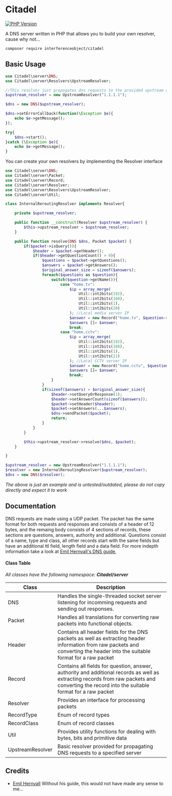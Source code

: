 # Citadel

[![PHP Version](https://img.shields.io/badge/php-%3E%3D7.2-informational.svg)](https://img.shields.io/badge/php-%3E%3D7.2.14-informational.svg)

A DNS server written in PHP that allows you to build your own resolver, cause why not...

```shell
composer require interferenceobject/citadel
```

## Basic Usage
```php
use Citadel\server\DNS;
use Citadel\server\Resolvers\UpstreamResolver;

//This resolver just propogates dns requests to the provided upstream dns server, but you can build your own resolver.
$upstream_resolver = new UpstreamResolver("1.1.1.1");

$dns = new DNS($upstream_resolver);

$dns->setErrorCallback(function(\Exception $e){
    echo $e->getMessage();
});

try{
    $dns->start();
}catch (\Exception $e){
    echo $e->getMessage();
}
```
You can create your own resolvers by implementing the Resolver interface
```php
use Citadel\server\DNS;
use Citadel\server\Packet;
use Citadel\server\Record;
use Citadel\server\Resolver;
use Citadel\server\Resolvers\UpstreamResolver;
use Citadel\server\Util;

class InternalReroutingResolver implements Resolver{

    private $upstream_resolver;

    public function __construct(Resolver $upstream_resolver) {
        $this->upstream_resolver = $upstream_resolver;
    }

    public function resolve(DNS $dns, Packet $packet) {
        if($packet->isQuery()){
            $header = $packet->getHeader();
            if($header->getQuestionCount() > 0){
                $questions = $packet->getQuestions();
                $answers = $packet->getAnswers();
                $original_answer_size = sizeof($answers);
                foreach($questions as $question){
                    switch($question->getName()){
                        case "home.tv":
                            $ip = array_merge(
                                Util::int2bits(192),
                                Util::int2bits(168),
                                Util::int2bits(1),
                                Util::int2bits(20)
                            ); //Local media server IP
                            $answer = new Record("home.tv", $question->getNameBytePosition(), $question->getType(), $question->getClass(), 5000, 4, $ip);
                            $answers []= $answer;
                            break;
                        case "home.cctv":
                            $ip = array_merge(
                                Util::int2bits(192),
                                Util::int2bits(168),
                                Util::int2bits(1),
                                Util::int2bits(21)
                            ); //Local CCTV server IP
                            $answer = new Record("home.cctv", $question->getNameBytePosition(), $question->getType(), $question->getClass(), 5000, 4, $ip);
                            $answers []= $answer;
                            break;
                    }
                }
                if(sizeof($answers) > $original_answer_size){
                    $header->setQueryOrResponse(1);
                    $header->setAnswerCount(sizeof($answers));
                    $packet->setHeader($header);
                    $packet->setAnswers(...$answers);
                    $dns->sendPacket($packet);
                    return;
                }
            }
        }

        $this->upstream_resolver->resolve($dns, $packet);
    }

}

$upstream_resolver = new UpstreamResolver("1.1.1.1");
$resolver = new InternalReroutingResolver($upstream_resolver);
$dns = new DNS($resolver);
```
*The above is just an example and is untested/outdated, please do not copy directly and expect it to work*

## Documentation
DNS requests are made using a UDP packet. The packet has the same format for both requests and responses and consists of a header of 12 bytes, and the remaing body consists of 4 sections of records, these sections are questions, answers, authority and additional. Questions consist of a name, type and class, all other records start with the same fields but have an additional ttl field, length field and a data field. For more indepth information take a look at [Emil Hernvall's DNS guide](https://github.com/EmilHernvall/dnsguide),

#### Class Table
*All classes have the following namespace: **Citadel/server***

| Class      | Description                                                                                                                                                                                   |
|------------------|-----------------------------------------------------------------------------------------------------------------------------------------------------------------------------------------------|
| DNS              | Handles the single-threaded socket server listening for incomming requests and sending out responses.                                                                                         |
| Packet           | Handles all translations for converting raw packets into functional objects.                                                                                                                  |
| Header           | Contains all header fields for the DNS packets as well as extracting header information from raw packets and converting the header into the suitable format for a raw packet                  |
| Record           | Contains all fields for question, answer, authority and additional records as well as extracting records from raw packets and converting the record into the suitable format for a raw packet |
| Resolver         | Provides an interface for processing packets                                                                                                                                                  |
| RecordType       | Enum of record types                                                                                                                                                                          |
| RecordClass      | Enum of record classes                                                                                                                                                                        |
| Util             | Provides utility functions for dealing with bytes, bits and primitive data                                                                                                                    |
| UpstreamResolver | Basic resolver provided for propagating DNS requests to a specified server                                                                                                                    |

## Credits
- [Emil Hernvall](https://github.com/EmilHernvall/dnsguide) Without his guide, this would not have made any sense to me...
